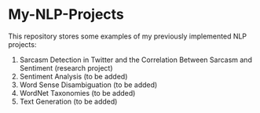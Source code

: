 # My-NLP-Projects

This repository stores some examples of my previously implemented NLP projects:
1. Sarcasm Detection in Twitter and the Correlation Between Sarcasm and Sentiment (research project)
2. Sentiment Analysis (to be added)
3. Word Sense Disambiguation (to be added)
4. WordNet Taxonomies (to be added)
5. Text Generation (to be added)
